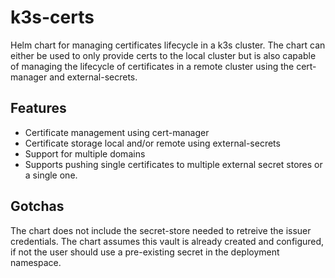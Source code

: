 # k3s-certs

Helm chart for managing certificates lifecycle in a k3s cluster. The chart can either be used to only provide certs to the local cluster but is also capable of managing the lifecycle of certificates in a remote cluster using the cert-manager and external-secrets.

## Features

- Certificate management using cert-manager
- Certificate storage local and/or remote using external-secrets
- Support for multiple domains
- Supports pushing single certificates to multiple external secret stores or a single one.

## Gotchas

The chart does not include the secret-store needed to retreive the issuer credentials. The chart assumes this vault is already created and configured, if not the user should use a pre-existing secret in the deployment namespace.
